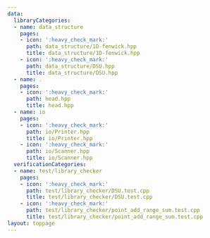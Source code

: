 ```yaml
---
data:
  libraryCategories:
  - name: data_structure
    pages:
    - icon: ':heavy_check_mark:'
      path: data_structure/1D-fenwick.hpp
      title: data_structure/1D-fenwick.hpp
    - icon: ':heavy_check_mark:'
      path: data_structure/DSU.hpp
      title: data_structure/DSU.hpp
  - name: .
    pages:
    - icon: ':heavy_check_mark:'
      path: head.hpp
      title: head.hpp
  - name: io
    pages:
    - icon: ':heavy_check_mark:'
      path: io/Printer.hpp
      title: io/Printer.hpp
    - icon: ':heavy_check_mark:'
      path: io/Scanner.hpp
      title: io/Scanner.hpp
  verificationCategories:
  - name: test/library_checker
    pages:
    - icon: ':heavy_check_mark:'
      path: test/library_checker/DSU.test.cpp
      title: test/library_checker/DSU.test.cpp
    - icon: ':heavy_check_mark:'
      path: test/library_checker/point_add_range_sum.test.cpp
      title: test/library_checker/point_add_range_sum.test.cpp
layout: toppage
---
```

